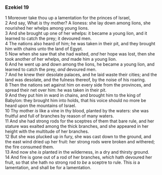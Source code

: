 ### Ezekiel 19

1 Moreover take thou up a lamentation for the princes of Israel,  
2 And say, What *is* thy mother? A lioness: she lay down among lions, she nourished her whelps among young lions.  
3 And she brought up one of her whelps: it became a young lion, and it learned to catch the prey; it devoured men.  
4 The nations also heard of him; he was taken in their pit, and they brought him with chains unto the land of Egypt.  
5 Now when she saw that she had waited, *and* her hope was lost, then she took another of her whelps, *and* made him a young lion.  
6 And he went up and down among the lions, he became a young lion, and learned to catch the prey, *and* devoured men.  
7 And he knew their desolate palaces, and he laid waste their cities; and the land was desolate, and the fulness thereof, by the noise of his roaring.  
8 Then the nations set against him on every side from the provinces, and spread their net over him: he was taken in their pit.  
9 And they put him in ward in chains, and brought him to the king of Babylon: they brought him into holds, that his voice should no more be heard upon the mountains of Israel.  
10 Thy mother *is* like a vine in thy blood, planted by the waters: she was fruitful and full of branches by reason of many waters.  
11 And she had strong rods for the sceptres of them that bare rule, and her stature was exalted among the thick branches, and she appeared in her height with the multitude of her branches.  
12 But she was plucked up in fury, she was cast down to the ground, and the east wind dried up her fruit: her strong rods were broken and withered; the fire consumed them.  
13 And now she *is* planted in the wilderness, in a dry and thirsty ground.  
14 And fire is gone out of a rod of her branches, *which* hath devoured her fruit, so that she hath no strong rod *to be* a sceptre to rule. This *is* a lamentation, and shall be for a lamentation.  

